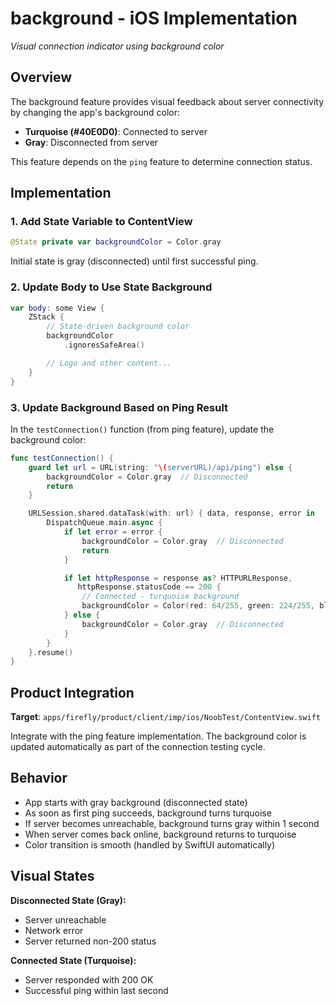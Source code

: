 # background - iOS Implementation
*Visual connection indicator using background color*

## Overview

The background feature provides visual feedback about server connectivity by changing the app's background color:
- **Turquoise (#40E0D0)**: Connected to server
- **Gray**: Disconnected from server

This feature depends on the `ping` feature to determine connection status.

## Implementation

### 1. Add State Variable to ContentView

```swift
@State private var backgroundColor = Color.gray
```

Initial state is gray (disconnected) until first successful ping.

### 2. Update Body to Use State Background

```swift
var body: some View {
    ZStack {
        // State-driven background color
        backgroundColor
            .ignoresSafeArea()

        // Logo and other content...
    }
}
```

### 3. Update Background Based on Ping Result

In the `testConnection()` function (from ping feature), update the background color:

```swift
func testConnection() {
    guard let url = URL(string: "\(serverURL)/api/ping") else {
        backgroundColor = Color.gray  // Disconnected
        return
    }

    URLSession.shared.dataTask(with: url) { data, response, error in
        DispatchQueue.main.async {
            if let error = error {
                backgroundColor = Color.gray  // Disconnected
                return
            }

            if let httpResponse = response as? HTTPURLResponse,
               httpResponse.statusCode == 200 {
                // Connected - turquoise background
                backgroundColor = Color(red: 64/255, green: 224/255, blue: 208/255)
            } else {
                backgroundColor = Color.gray  // Disconnected
            }
        }
    }.resume()
}
```

## Product Integration

**Target**: `apps/firefly/product/client/imp/ios/NoobTest/ContentView.swift`

Integrate with the ping feature implementation. The background color is updated automatically as part of the connection testing cycle.

## Behavior

- App starts with gray background (disconnected state)
- As soon as first ping succeeds, background turns turquoise
- If server becomes unreachable, background turns gray within 1 second
- When server comes back online, background returns to turquoise
- Color transition is smooth (handled by SwiftUI automatically)

## Visual States

**Disconnected State (Gray):**
- Server unreachable
- Network error
- Server returned non-200 status

**Connected State (Turquoise):**
- Server responded with 200 OK
- Successful ping within last second
